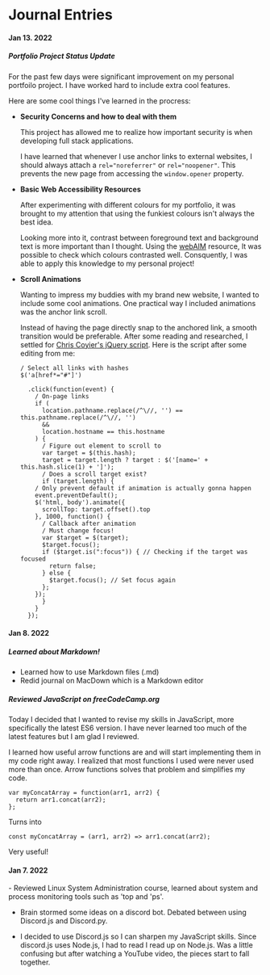 <h1>Journal Entries</h1>

<h4>Jan 13. 2022</h4>

##### Portfolio Project Status Update
For the past few days were significant improvement on my personal portfoilo project. I have worked hard to include extra cool features. 

Here are some cool things I've learned in the procress: 

- **Security Concerns and how to deal with them**


 	This project has allowed me to realize how important security is when developing full stack applications. 


 	I have learned that whenever I use anchor links to external websites, I should always attach a `rel="noreferrer"` or `rel="noopener"`. This prevents the new page from accessing the `window.opener` property.


- **Basic Web Accessibility Resources**


	After experimenting with different colours for my portfolio, it was brought to my attention that using the funkiest colours isn't always the best idea.

	Looking more into it, contrast between foreground text and background text is more important than I thought. Using the [webAIM](https://webaim.org/resources/contrastchecker/) resource, It was possible to check which colours contrasted well. Consquently, I was able to apply this knowledge to my personal project!

- **Scroll Animations**

	Wanting to impress my buddies with my brand new website, I wanted to include some cool animations. One practical way I included animations was the anchor link scroll.
	
	Instead of having the page directly snap to the anchored link, a smooth transition would be preferable. After some reading and researched, I settled for [Chris Coyier's jQuery script](https://css-tricks.com/snippets/jquery/smooth-scrolling/#aa-smooth-scroll-with-jquery). Here is the script after some editing from me: 
	
	```
	/ Select all links with hashes
	$('a[href*="#"]')

	  .click(function(event) {
	    / On-page links
	    if (
	      location.pathname.replace(/^\//, '') == this.pathname.replace(/^\//, '') 
	      && 
	      location.hostname == this.hostname
	    ) {
	      / Figure out element to scroll to
	      var target = $(this.hash);
	      target = target.length ? target : $('[name=' + this.hash.slice(1) + ']');
	      / Does a scroll target exist?
	      if (target.length) {
		/ Only prevent default if animation is actually gonna happen
		event.preventDefault();
		$('html, body').animate({
		  scrollTop: target.offset().top
		}, 1000, function() {
		  / Callback after animation
		  / Must change focus!
		  var $target = $(target);
		  $target.focus();
		  if ($target.is(":focus")) { // Checking if the target was focused
		    return false;
		  } else {
		    $target.focus(); // Set focus again
		  };
		});
	      }
	    }
	  });
  ```






<h4>Jan 8. 2022</h4>

##### Learned about Markdown!
- Learned how to use Markdown files (.md)
- Redid journal on MacDown which is a Markdown editor

##### Reviewed JavaScript on freeCodeCamp.org
Today I decided that I wanted to revise my skills in JavaScript, more specifically the latest ES6 version. I have never learned too much of the latest features but I am glad I reviewed. 

I learned how useful arrow functions are and will start implementing them in my code right away. I realized that most functions I used were never used more than once. Arrow functions solves that problem and simplifies my code.

```
var myConcatArray = function(arr1, arr2) {
  return arr1.concat(arr2);
};

```
Turns into 

```
const myConcatArray = (arr1, arr2) => arr1.concat(arr2);

```
Very useful!

<h4>Jan 7. 2022</h4>
 - Reviewed Linux System Administration course, learned about system and process monitoring tools such as 'top and 'ps'.

- Brain stormed some ideas on a discord bot. Debated between using Discord.js and  Discord.py. 

- I decided to use Discord.js so I can sharpen my JavaScript skills. Since discord.js uses Node.js, I had to read I read up on Node.js. Was a little confusing but after watching a YouTube video, the pieces start to fall together. 







